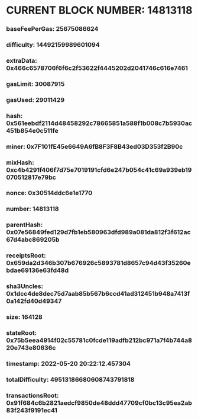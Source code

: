 # CURRENT BLOCK NUMBER: 14813118

### baseFeePerGas: 25675086624
### difficulty: 14492159989601094
### extraData: 0x466c6578706f6f6c2f53622f4445202d2041746c616e7461
### gasLimit: 30087915
### gasUsed: 29011429
### hash: 0x561eebdf2114d48458292c78665851a588f1b008c7b5930ac451b854e0c511fe
### miner: 0x7F101fE45e6649A6fB8F3F8B43ed03D353f2B90c
### mixHash: 0xc4b4291f406f7d75e7019191cfd6e247b054c41c69a939eb19070512817e79bc
### nonce: 0x30514ddc6e1e1770
### number: 14813118
### parentHash: 0x07e56849fed129d7fb1eb580963dfd989a081da812f3f612ac67d4abc869205b
### receiptsRoot: 0x659da2d346b307b676926c5893781d8657c94d43f35260ebdae69136e63fd48d
### sha3Uncles: 0x1dcc4de8dec75d7aab85b567b6ccd41ad312451b948a7413f0a142fd40d49347
### size: 164128
### stateRoot: 0x75b5eea4914f02c55781c0fcde119adfb212bc971a7f4b744a820e743e80636c
### timestamp: 2022-05-20 20:22:12.457304
### totalDifficulty: 49513186680608743791818
### transactionsRoot: 0x91f684c6b2821aedcf9850de48ddd47709cf0bc13c95ea2ab83f243f9191ec41

